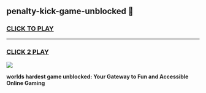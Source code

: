
## penalty-kick-game-unblocked 👋
<h3>
<a href="https://premium.freeplayer.one?title=penalty-kick-game-unblocked&ref=14F">CLICK TO PLAY</a></h3>
<hr>

<h3>
<a href="https://premium.freeplayer.one?title=penalty-kick-game-unblocked&ref=14F">CLICK 2 PLAY</a>
  
</h3>

<a href="https://premium.freeplayer.one?title=penalty-kick-game-unblocked&ref=12F/"><img src="https://clearcache.store/games.png"></a>


**worlds hardest game unblocked: Your Gateway to Fun and Accessible Online Gaming**
